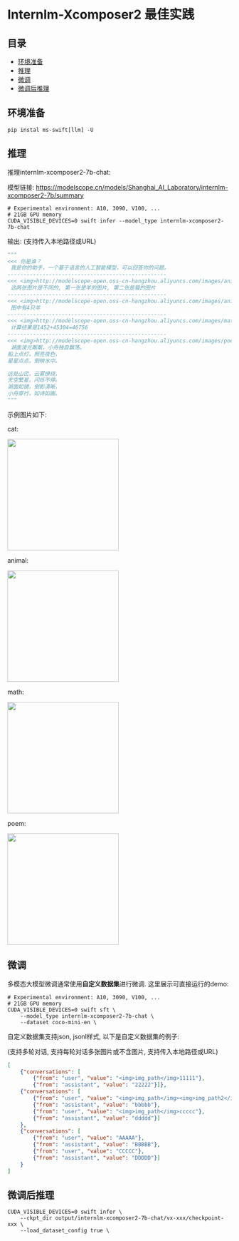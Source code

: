 
# Internlm-Xcomposer2 最佳实践

## 目录
- [环境准备](#环境准备)
- [推理](#推理)
- [微调](#微调)
- [微调后推理](#微调后推理)


## 环境准备
```shell
pip instal ms-swift[llm] -U
```

## 推理

推理internlm-xcomposer2-7b-chat:

模型链接: https://modelscope.cn/models/Shanghai_AI_Laboratory/internlm-xcomposer2-7b/summary
```shell
# Experimental environment: A10, 3090, V100, ...
# 21GB GPU memory
CUDA_VISIBLE_DEVICES=0 swift infer --model_type internlm-xcomposer2-7b-chat
```

输出: (支持传入本地路径或URL)
```python
"""
<<< 你是谁？
 我是你的助手，一个基于语言的人工智能模型，可以回答你的问题。
--------------------------------------------------
<<< <img>http://modelscope-open.oss-cn-hangzhou.aliyuncs.com/images/animal.png</img><img>http://modelscope-open.oss-cn-hangzhou.aliyuncs.com/images/cat.png</img>这两张图片有什么区别
 这两张图片是不同的, 第一张是羊的图片, 第二张是猫的图片
--------------------------------------------------
<<< <img>http://modelscope-open.oss-cn-hangzhou.aliyuncs.com/images/animal.png</img>图中有几只羊
 图中有4只羊
--------------------------------------------------
<<< <img>http://modelscope-open.oss-cn-hangzhou.aliyuncs.com/images/math.png</img>计算结果是多少
 计算结果是1452+45304=46756
--------------------------------------------------
<<< <img>http://modelscope-open.oss-cn-hangzhou.aliyuncs.com/images/poem.png</img>根据图片中的内容写首诗
 湖面波光粼粼，小舟独自飘荡。
船上点灯，照亮夜色，
星星点点，倒映水中。

远处山峦，云雾缭绕，
天空繁星，闪烁不停。
湖面如镜，倒影清晰，
小舟穿行，如诗如画。
"""
```

示例图片如下:

cat:

<img src="http://modelscope-open.oss-cn-hangzhou.aliyuncs.com/images/cat.png" width="250" style="display: inline-block;">

animal:

<img src="http://modelscope-open.oss-cn-hangzhou.aliyuncs.com/images/animal.png" width="250" style="display: inline-block;">

math:

<img src="http://modelscope-open.oss-cn-hangzhou.aliyuncs.com/images/math.png" width="250" style="display: inline-block;">

poem:

<img src="http://modelscope-open.oss-cn-hangzhou.aliyuncs.com/images/poem.png" width="250" style="display: inline-block;">


## 微调
多模态大模型微调通常使用**自定义数据集**进行微调. 这里展示可直接运行的demo:

```shell
# Experimental environment: A10, 3090, V100, ...
# 21GB GPU memory
CUDA_VISIBLE_DEVICES=0 swift sft \
    --model_type internlm-xcomposer2-7b-chat \
    --dataset coco-mini-en \
```

自定义数据集支持json, jsonl样式, 以下是自定义数据集的例子: 

(支持多轮对话, 支持每轮对话多张图片或不含图片, 支持传入本地路径或URL)

```json
[
    {"conversations": [
        {"from": "user", "value": "<img>img_path</img>11111"}, 
        {"from": "assistant", "value": "22222"}]},
    {"conversations": [
        {"from": "user", "value": "<img>img_path</img><img>img_path2</img><img>img_path3</img>aaaaa"}, 
        {"from": "assistant", "value": "bbbbb"}, 
        {"from": "user", "value": "<img>img_path</img>ccccc"}, 
        {"from": "assistant", "value": "ddddd"}]
    },
    {"conversations": [
        {"from": "user", "value": "AAAAA"}, 
        {"from": "assistant", "value": "BBBBB"}, 
        {"from": "user", "value": "CCCCC"}, 
        {"from": "assistant", "value": "DDDDD"}]
    }
]
```


## 微调后推理

```shell
CUDA_VISIBLE_DEVICES=0 swift infer \
    --ckpt_dir output/internlm-xcomposer2-7b-chat/vx-xxx/checkpoint-xxx \
    --load_dataset_config true \
```
